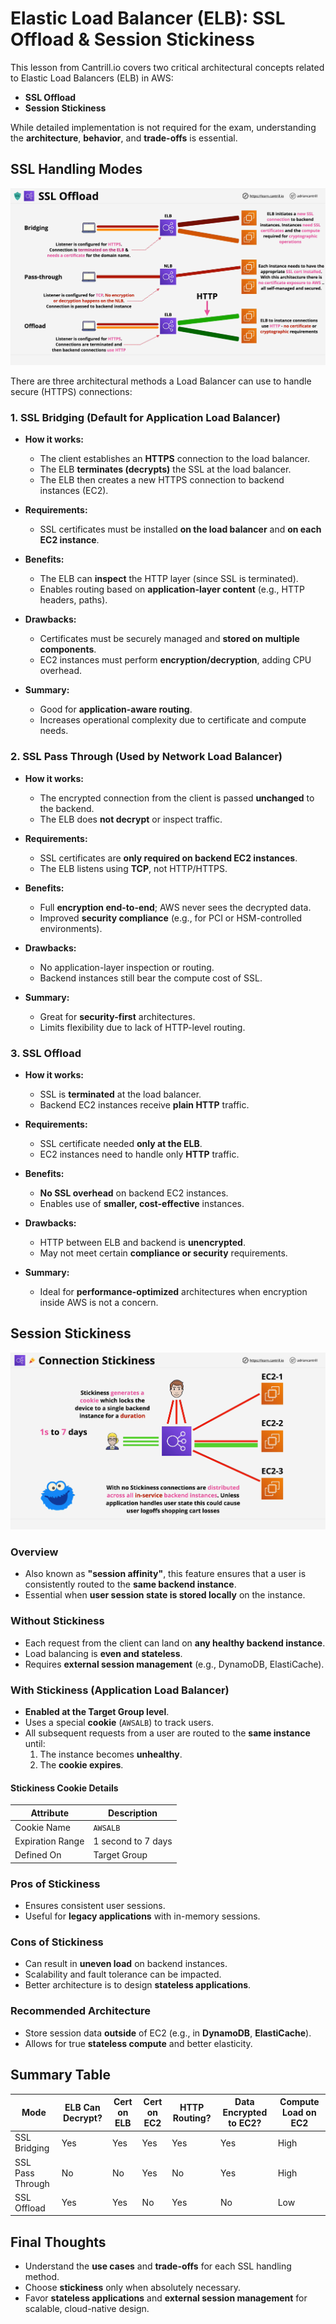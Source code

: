 # Elastic Load Balancer (ELB): SSL Offload & Session Stickiness

This lesson from Cantrill.io covers two critical architectural concepts related to Elastic Load Balancers (ELB) in AWS:

- **SSL Offload**
- **Session Stickiness**

While detailed implementation is not required for the exam, understanding the **architecture**, **behavior**, and **trade-offs** is essential.

## SSL Handling Modes

![alt text](image-14.png)

There are three architectural methods a Load Balancer can use to handle secure (HTTPS) connections:

### 1. **SSL Bridging (Default for Application Load Balancer)**

- **How it works:**
  - The client establishes an **HTTPS** connection to the load balancer.
  - The ELB **terminates (decrypts)** the SSL at the load balancer.
  - The ELB then creates a new HTTPS connection to backend instances (EC2).
- **Requirements:**
  - SSL certificates must be installed **on the load balancer** and **on each EC2 instance**.
- **Benefits:**
  - The ELB can **inspect** the HTTP layer (since SSL is terminated).
  - Enables routing based on **application-layer content** (e.g., HTTP headers, paths).
- **Drawbacks:**

  - Certificates must be securely managed and **stored on multiple components**.
  - EC2 instances must perform **encryption/decryption**, adding CPU overhead.

- **Summary:**
  - Good for **application-aware routing**.
  - Increases operational complexity due to certificate and compute needs.

### 2. **SSL Pass Through (Used by Network Load Balancer)**

- **How it works:**

  - The encrypted connection from the client is passed **unchanged** to the backend.
  - The ELB does **not decrypt** or inspect traffic.

- **Requirements:**

  - SSL certificates are **only required on backend EC2 instances**.
  - The ELB listens using **TCP**, not HTTP/HTTPS.

- **Benefits:**

  - Full **encryption end-to-end**; AWS never sees the decrypted data.
  - Improved **security compliance** (e.g., for PCI or HSM-controlled environments).

- **Drawbacks:**

  - No application-layer inspection or routing.
  - Backend instances still bear the compute cost of SSL.

- **Summary:**
  - Great for **security-first** architectures.
  - Limits flexibility due to lack of HTTP-level routing.

### 3. **SSL Offload**

- **How it works:**

  - SSL is **terminated** at the load balancer.
  - Backend EC2 instances receive **plain HTTP** traffic.

- **Requirements:**

  - SSL certificate needed **only at the ELB**.
  - EC2 instances need to handle only **HTTP** traffic.

- **Benefits:**

  - **No SSL overhead** on backend EC2 instances.
  - Enables use of **smaller, cost-effective** instances.

- **Drawbacks:**

  - HTTP between ELB and backend is **unencrypted**.
  - May not meet certain **compliance or security** requirements.

- **Summary:**
  - Ideal for **performance-optimized** architectures when encryption inside AWS is not a concern.

## Session Stickiness

![alt text](image-15.png)

### Overview

- Also known as **"session affinity"**, this feature ensures that a user is consistently routed to the **same backend instance**.
- Essential when **user session state is stored locally** on the instance.

### Without Stickiness

- Each request from the client can land on **any healthy backend instance**.
- Load balancing is **even and stateless**.
- Requires **external session management** (e.g., DynamoDB, ElastiCache).

### With Stickiness (Application Load Balancer)

- **Enabled at the Target Group level**.
- Uses a special **cookie** (`AWSALB`) to track users.
- All subsequent requests from a user are routed to the **same instance** until:
  1. The instance becomes **unhealthy**.
  2. The **cookie expires**.

#### Stickiness Cookie Details

| Attribute        | Description        |
| ---------------- | ------------------ |
| Cookie Name      | `AWSALB`           |
| Expiration Range | 1 second to 7 days |
| Defined On       | Target Group       |

### Pros of Stickiness

- Ensures consistent user sessions.
- Useful for **legacy applications** with in-memory sessions.

### Cons of Stickiness

- Can result in **uneven load** on backend instances.
- Scalability and fault tolerance can be impacted.
- Better architecture is to design **stateless applications**.

### Recommended Architecture

- Store session data **outside** of EC2 (e.g., in **DynamoDB**, **ElastiCache**).
- Allows for true **stateless compute** and better elasticity.

## Summary Table

| Mode             | ELB Can Decrypt? | Cert on ELB | Cert on EC2 | HTTP Routing? | Data Encrypted to EC2? | Compute Load on EC2 |
| ---------------- | ---------------- | ----------- | ----------- | ------------- | ---------------------- | ------------------- |
| SSL Bridging     | Yes              | Yes         | Yes         | Yes           | Yes                    | High                |
| SSL Pass Through | No               | No          | Yes         | No            | Yes                    | High                |
| SSL Offload      | Yes              | Yes         | No          | Yes           | No                     | Low                 |

## Final Thoughts

- Understand the **use cases** and **trade-offs** for each SSL handling method.
- Choose **stickiness** only when absolutely necessary.
- Favor **stateless applications** and **external session management** for scalable, cloud-native design.
